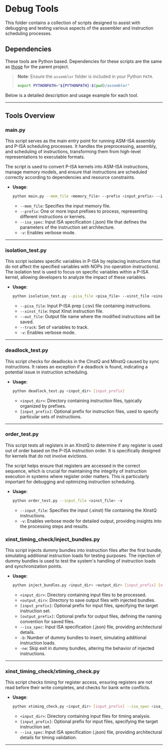 # Debug Tools

This folder contains a collection of scripts designed to assist with debugging and testing various aspects of the assembler and instruction scheduling processes.

## Dependencies

These tools are Python based. Dependencies for these scripts are the same as [those](../README.md#dependencies) for the parent project.

> **Note**:  Ensure the `assembler` folder is included in your Python `PATH`.
> ```bash
> export PYTHONPATH="${PYTHONPATH}:$(pwd)/assembler"
> ```

Below is a detailed description and usage example for each tool.

---

## Tools Overview

### main.py

  This script serves as the main entry point for running ASM-ISA assembly and P-ISA scheduling processes. It handles the preprocessing, assembly, and scheduling of instructions, transforming them from high-level representations to executable formats.

  The script is used to convert P-ISA kernels into ASM-ISA instructions, manage memory models, and ensure that instructions are scheduled correctly according to dependencies and resource constraints.

- **Usage**:
  ```bash
  python main.py --mem_file <memory_file> --prefix <input_prefix> --isa_spec <isa_spec_file> -v
  ```
  - `--mem_file`: Specifies the input memory file.
  - `--prefix`: One or more input prefixes to process, representing different instructions or kernels.
  - `--isa_spec`: Input ISA specification (.json) file that defines the parameters of the instruction set architecture.
  - `-v`: Enables verbose mode.

---

### isolation_test.py

  This script isolates specific variables in P-ISA by replacing instructions that do not affect the specified variables with NOPs (no operation instructions). The isolation test is used to focus on specific variables within a P-ISA kernel, allowing developers to analyze the impact of these variables.

- **Usage**:
  ```bash
  python isolation_test.py --pisa_file <pisa_file> --xinst_file <xinst_file> --out_file <output_file> --track <variables_to_track> -v
  ```
  - `--pisa_file`: Input P-ISA prep (.csv) file containing instructions.
  - `--xinst_file`: Input XInst instruction file.
  - `--out_file`: Output file name where the modified instructions will be saved.
  - `--track`: Set of variables to track.
  - `-v`: Enables verbose mode.

---

### deadlock_test.py

  This script checks for deadlocks in the CInstQ and MInstQ caused by sync instructions. It raises an exception if a deadlock is found, indicating a potential issue in instruction scheduling.

- **Usage**:
  ```bash
  python deadlock_test.py <input_dir> [input_prefix]
  ```
  - `<input_dir>`: Directory containing instruction files, typically organized by prefixes.
  - `[input_prefix]`: Optional prefix for instruction files, used to specify particular sets of instructions.

---

### order_test.py
  This script tests all registers in an XInstQ to determine if any register is used out of order based on the P-ISA instruction order. It is specifically designed for kernels that do not involve evictions.

  The script helps ensure that registers are accessed in the correct sequence, which is crucial for maintaining the integrity of instruction execution in systems where register order matters. This is particularly important for debugging and optimizing instruction scheduling.

- **Usage**:
  ```bash
  python order_test.py --input_file <xinst_file> -v
  ```
  - `--input_file`: Specifies the input (.xinst) file containing the XInstQ instructions.
  - `-v`: Enables verbose mode for detailed output, providing insights into the processing steps and results.

### xinst_timing_check/inject_bundles.py

  This script injects dummy bundles into instruction files after the first bundle, simulating additional instruction loads for testing purposes. The injection of dummy bundles is used to test the system's handling of instruction loads and synchronization points.

- **Usage**:
  ```bash
  python inject_bundles.py <input_dir> <output_dir> [input_prefix] [output_prefix] --isa_spec <isa_spec_file> -b <dummy_bundles> -ne
  ```
  - `<input_dir>`: Directory containing input files to be processed.
  - `<output_dir>`: Directory to save output files with injected bundles.
  - `[input_prefix]`: Optional prefix for input files, specifying the target instruction set.
  - `[output_prefix]`: Optional prefix for output files, defining the naming convention for saved files.
  - `--isa_spec`: Input ISA specification (.json) file, providing architectural details.
  - `-b`: Number of dummy bundles to insert, simulating additional instruction loads.
  - `-ne`: Skip exit in dummy bundles, altering the behavior of injected instructions.

---

### xinst_timing_check/xtiming_check.py

  This script checks timing for register access, ensuring registers are not read before their write completes, and checks for bank write conflicts.

- **Usage**:
  ```bash
  python xtiming_check.py <input_dir> [input_prefix] --isa_spec <isa_spec_file>
  ```
  - `<input_dir>`: Directory containing input files for timing analysis.
  - `[input_prefix]`: Optional prefix for input files, specifying the target instruction set.
  - `--isa_spec`: Input ISA specification (.json) file, providing architectural details for timing validation.

---
